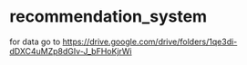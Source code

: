 # recommendation_system
for data go to 
https://drive.google.com/drive/folders/1qe3di-dDXC4uMZp8dGIv-J_bFHoKjrWi
